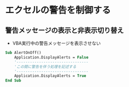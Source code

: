 # エクセルの警告を制御する  

## 警告メッセージの表示と非表示切り替え  

* VBA実行中の警告メッセージを表示させない

```vb
Sub AlertOnOff()
    Application.DisplayAlerts = False
    '--------------------------------
    'この間に警告を伴う処理を記述する
    '--------------------------------
    Application.DisplayAlerts = True
End Sub
```
